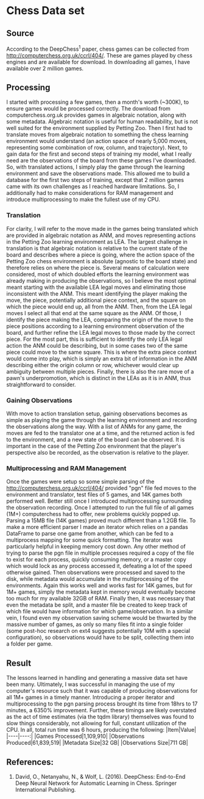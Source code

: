 # Chess Data set
## Source
According to the DeepChess<sup>1</sup> paper, chess games can be collected from http://computerchess.org.uk/ccrl/404/. These are games played by chess engines and are available for download. In downloading all games, I have available over 2 million games. 

## Processing
I started with processing a few games, then a month's worth (~300K), to ensure games would be processed correctly. The download from computerchess.org.uk provides games in algebraic notation, along with some metadata. Algebraic notation is useful for human readability, but is not well suited for the environment supplied by Petting Zoo. Then I first had to translate moves from algebraic notation to something the chess learning environment would understand (an action space of nearly 5,000 moves, representing some combination of row, column, and trajectory). Next, to gain data for the first and second steps of training my model, what I really need are the observations of the board from these games I've downloaded. So, with translated actions, I simply play the game through the learning environment and save the observations made. This allowed me to build a database for the first two steps of training, except that 2 million games came with its own challenges as I reached hardware limitations. So, I additionally had to make considerations for RAM management and introduce multiprocessing to make the fullest use of my CPU.

### Translation
For clarity, I will refer to the move made in the games being translated which are provided in algebraic notation as ANM, and moves representing actions in the Petting Zoo learning environment as LEA. The largest challenge in translation is that algebraic notation is relative to the current state of the board and describes where a piece is going, where the action space of the Petting Zoo chess environment is absolute (agnostic to the board state) and therefore relies on where the piece is. Several means of calculation were considered, most of which doubled efforts the learning environment was already making in producing the observations, so I believe the most optimal meant starting with the available LEA legal moves and eliminating those inconsistent with the ANM. This meant identifying the player making the move, the piece, potentially additional piece context, and the square on which the piece would end up, all from the ANM. Then, from the LEA legal moves I select all that end at the same square as the ANM. Of those, I identify the piece making the LEA, comparing the origin of the move to the piece positions according to a learning environment observation of the board, and further refine the LEA legal moves to those made by the correct piece. For the most part, this is sufficient to identify the only LEA legal action the ANM could be describing, but in some cases two of the same piece could move to the same square. This is where the extra piece context would come into play, which is simply an extra bit of information in the ANM describing either the origin column or row, whichever would clear up ambiguity between multiple pieces. Finally, there is also the rare move of a pawn's underpromotion, which is distinct in the LEAs as it is in ANM, thus straightforward to consider.

### Gaining Observations
With move to action translation setup, gaining observations becomes as simple as playing the game through the learning environment and recording the observations along the way. With a list of ANMs for any game, the moves are fed to the translator one at a time, and the returned action is fed to the environment, and a new state of the board can be observed. It is important in the case of the Petting Zoo environment that the player's perspective also be recorded, as the observation is relative to the player.

### Multiprocessing and RAM Management
Once the games were setup so some simple parsing of the http://computerchess.org.uk/ccrl/404/ provided "pgn" file fed moves to the environment and translator, test files of 5 games, and 14K games both performed well. Better still once I introduced multiprocessing surrounding the observation recording. Once I attempted to run the full file of all games (1M+) computerchess had to offer, new problems quickly popped up. Parsing a 15MB file (14K games) proved much different than a 1.2GB file. To make a more efficient parser I made an iterator which relies on a pandas DataFrame to parse one game from another, which can be fed to a multiprocess mapping for some quick formatting. The iterator was particularly helpful in keeping memory cost down. Any other method of trying to parse the pgn file in multiple processes required a copy of the file to exist for each process, quickly consuming memory, or a master copy which would lock as any process accessed it, defeating a lot of the speed otherwise gained. Then observations were processed and saved to the disk, while metadata would accumulate in the multiprocessing of the environments. Again this works well and works fast for 14K games, but for 1M+ games, simply the metadata kept in memory would eventually become too much for my available 32GB of RAM. Finally then, it was necessary that even the metadata be split, and a master file be created to keep track of which file would have information for which game/observation. In a similar vein, I found even my observation saving scheme would be thwarted by the massive number of games, as only so many files fit into a single folder (some post-hoc research on ext4 suggests potentially 10M with a special configuration), so observations would have to be split, collecting them into a folder per game.

## Result
The lessons learned in handling and generating a massive data set have been many. Ultimately, I was successful in managing the use of my computer's resource such that it was capable of producing observations for all 1M+ games in a timely manner. Introducing a proper iterator and multiprocessing to the pgn parsing process brought its time from 18hrs to 17 minutes, a 6350% improvement. Further, these timings are likely overstated as the act of time estimates (via the tqdm library) themselves was found to slow things considerably, not allowing for full, constant utilization of the CPU. In all, total run time was 6 hours, producing the following:
|Item|Value|
|----|----:|
|Games Processed|1,109,910|
|Observations Produced|61,839,519|
|Metadata Size|32 GB|
|Observations Size|711 GB|


## References:
1. David, O., Netanyahu, N., & Wolf, L. (2016). DeepChess: End-to-End Deep Neural Network for Automatic Learning in Chess. Springer International Publishing.